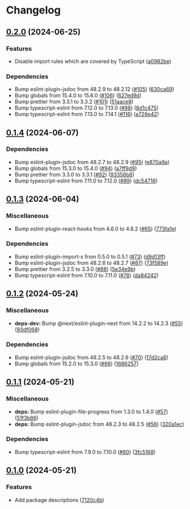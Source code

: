# Changelog

## [0.2.0](https://github.com/lightbasenl/platforms/compare/eslint-config-v0.1.4...eslint-config-v0.2.0) (2024-06-25)

### Features

- Disable import rules which are covered by TypeScript
  ([a0982be](https://github.com/lightbasenl/platforms/commit/a0982be2671df4c7044f70f9aec68adf4e99ec61))

### Dependencies

- Bump eslint-plugin-jsdoc from 48.2.9 to 48.2.12
  ([#105](https://github.com/lightbasenl/platforms/issues/105))
  ([630ca69](https://github.com/lightbasenl/platforms/commit/630ca693691850bd1d41ff7145b839738bf6fac8))
- Bump globals from 15.4.0 to 15.6.0
  ([#106](https://github.com/lightbasenl/platforms/issues/106))
  ([627ed9d](https://github.com/lightbasenl/platforms/commit/627ed9dceb451a1e05014f1d2f9d3b437ceaea7e))
- Bump prettier from 3.3.1 to 3.3.2
  ([#101](https://github.com/lightbasenl/platforms/issues/101))
  ([51aace8](https://github.com/lightbasenl/platforms/commit/51aace844ab10625b94d378fe3aee3cdeba6e6e2))
- Bump typescript-eslint from 7.12.0 to 7.13.0
  ([#98](https://github.com/lightbasenl/platforms/issues/98))
  ([8d1c475](https://github.com/lightbasenl/platforms/commit/8d1c475e3823224e85bf2595a51a745fc1b5ea06))
- Bump typescript-eslint from 7.13.0 to 7.14.1
  ([#116](https://github.com/lightbasenl/platforms/issues/116))
  ([a726e42](https://github.com/lightbasenl/platforms/commit/a726e420dcb42690e3d1707bfa5e145ef8e979e1))

## [0.1.4](https://github.com/lightbasenl/platforms/compare/eslint-config-v0.1.3...eslint-config-v0.1.4) (2024-06-07)

### Dependencies

- Bump eslint-plugin-jsdoc from 48.2.7 to 48.2.9
  ([#95](https://github.com/lightbasenl/platforms/issues/95))
  ([e870a9a](https://github.com/lightbasenl/platforms/commit/e870a9a33e617b9864d60ee530426bf7e2948771))
- Bump globals from 15.3.0 to 15.4.0
  ([#94](https://github.com/lightbasenl/platforms/issues/94))
  ([a7ff9d9](https://github.com/lightbasenl/platforms/commit/a7ff9d94de362092f81c8cf354f9653eed81e1d3))
- Bump prettier from 3.3.0 to 3.3.1
  ([#92](https://github.com/lightbasenl/platforms/issues/92))
  ([93356b8](https://github.com/lightbasenl/platforms/commit/93356b825e9bb210119858ea3a3f79bc9bb7e4da))
- Bump typescript-eslint from 7.11.0 to 7.12.0
  ([#89](https://github.com/lightbasenl/platforms/issues/89))
  ([dc54716](https://github.com/lightbasenl/platforms/commit/dc5471622a8f8e67970a39b4429be05525cc68ca))

## [0.1.3](https://github.com/lightbasenl/platforms/compare/eslint-config-v0.1.2...eslint-config-v0.1.3) (2024-06-04)

### Miscellaneous

- Bump eslint-plugin-react-hooks from 4.6.0 to 4.6.2
  ([#65](https://github.com/lightbasenl/platforms/issues/65))
  ([773fa1e](https://github.com/lightbasenl/platforms/commit/773fa1e7ddd77803f70ef5e5944025cbfac57f1f))

### Dependencies

- Bump eslint-plugin-import-x from 0.5.0 to 0.5.1
  ([#73](https://github.com/lightbasenl/platforms/issues/73))
  ([d9d13ff](https://github.com/lightbasenl/platforms/commit/d9d13ffaa0ce2a10a702d12e8f0b4051b52b5508))
- Bump eslint-plugin-jsdoc from 48.2.6 to 48.2.7
  ([#87](https://github.com/lightbasenl/platforms/issues/87))
  ([73f589e](https://github.com/lightbasenl/platforms/commit/73f589e8dd052eedbfbdcb13ca87990856b5fd1a))
- Bump prettier from 3.2.5 to 3.3.0
  ([#88](https://github.com/lightbasenl/platforms/issues/88))
  ([5e34e9b](https://github.com/lightbasenl/platforms/commit/5e34e9bd0b52e0a37ef3b4084c01180e0a47029f))
- Bump typescript-eslint from 7.10.0 to 7.11.0
  ([#78](https://github.com/lightbasenl/platforms/issues/78))
  ([da84242](https://github.com/lightbasenl/platforms/commit/da842428fd0b5eddfe6668706932607e4fa3ea2a))

## [0.1.2](https://github.com/lightbasenl/platforms/compare/eslint-config-v0.1.1...eslint-config-v0.1.2) (2024-05-24)

### Miscellaneous

- **deps-dev:** Bump @next/eslint-plugin-next from 14.2.2 to 14.2.3
  ([#55](https://github.com/lightbasenl/platforms/issues/55))
  ([93df068](https://github.com/lightbasenl/platforms/commit/93df068a9833bf70cf3759a1e049d97b5e32ac9e))

### Dependencies

- Bump eslint-plugin-jsdoc from 48.2.5 to 48.2.6
  ([#70](https://github.com/lightbasenl/platforms/issues/70))
  ([17d2ca8](https://github.com/lightbasenl/platforms/commit/17d2ca8c28dc7f4548126137a9a18f99a90cf890))
- Bump globals from 15.2.0 to 15.3.0
  ([#66](https://github.com/lightbasenl/platforms/issues/66))
  ([1686257](https://github.com/lightbasenl/platforms/commit/1686257531262f1c0b4d9b67eb7eecbec0d57677))

## [0.1.1](https://github.com/lightbasenl/platforms/compare/eslint-config-v0.1.0...eslint-config-v0.1.1) (2024-05-21)

### Miscellaneous

- **deps:** Bump eslint-plugin-file-progress from 1.3.0 to 1.4.0
  ([#57](https://github.com/lightbasenl/platforms/issues/57))
  ([51f3b86](https://github.com/lightbasenl/platforms/commit/51f3b86606ddabf07c086bf75899a6f220604848))
- **deps:** Bump eslint-plugin-jsdoc from 48.2.3 to 48.2.5
  ([#56](https://github.com/lightbasenl/platforms/issues/56))
  ([320a1ec](https://github.com/lightbasenl/platforms/commit/320a1ec94c030582bbb90423f17c3d7d87bb7bdd))

### Dependencies

- Bump typescript-eslint from 7.9.0 to 7.10.0
  ([#60](https://github.com/lightbasenl/platforms/issues/60))
  ([3fc5168](https://github.com/lightbasenl/platforms/commit/3fc51683a82f719bb956ca7fd36d7839519f4f9d))

## [0.1.0](https://github.com/lightbasenl/platforms/compare/eslint-config-v0.0.1...eslint-config-v0.1.0) (2024-05-21)

### Features

- Add package descriptions
  ([7120c4b](https://github.com/lightbasenl/platforms/commit/7120c4bd317480e85ce691798d3fb2e21081e66a))
